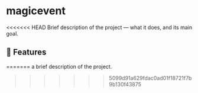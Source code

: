 # magicevent

<<<<<<< HEAD
Brief description of the project — what it does, and its main goal.


## 🚀 Features
=======
a brief description of the project.
>>>>>>> 5099d91a629fdac0ad01f18721f7b9b130f43875
